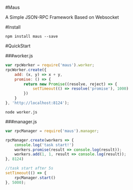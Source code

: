 #Maus

A Simple JSON-RPC Framework Based on Websocket


#Install
```
npm install maus --save
```

#QuickStart

###worker.js

```js
var rpcWorker = require('maus').worker;
rpcWorker.create({
    add: (x, y) => x + y,
    promise: () => {
        return new Promise((resolve, reject) => {
            setTimeout(() => resolve('promise'), 1000)
        })
    }
}, 'http://localhost:8124');
```
```
node worker.js
```

###manager.js

```js
var rpcManager = require('maus').manager;

rpcManager.create(workers => {
    console.log('task start!')
    workers.promise(result => console.log(result));
    workers.add(1, 1, result => console.log(result));
}, 8124)

//task start after 5s
setTimeout(() => {
    rpcManager.start()
}, 5000);

```
